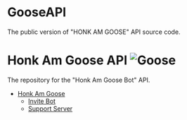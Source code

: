 # GooseAPI
The public version of "HONK AM GOOSE" API source code.

# Honk Am Goose API ![Goose](https://cdn.discordapp.com/emojis/796117695548358697.png?v=1&size=48x48) 
The repository for the "Honk Am Goose Bot" API.

- [Honk Am Goose](https://github.com/NooderDiscord/HonkAmGoose)
  - [Invite Bot](https://discord.com/oauth2/authorize?client_id=705324559062007890&permissions=379904&scope=bot)
   - [Support Server](https://nooder.gg/discord)
